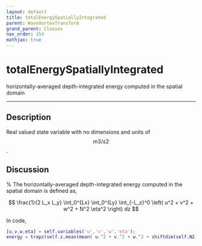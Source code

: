 ```yaml
---
layout: default
title: totalEnergySpatiallyIntegrated
parent: WaveVortexTransform
grand_parent: Classes
nav_order: 154
mathjax: true
---
```


#  totalEnergySpatiallyIntegrated

horizontally-averaged depth-integrated energy computed in the spatial domain


---

## Description
Real valued state variable with no dimensions and units of $$m3/s2$$.

## Discussion
% 
The horizontally-averaged depth-integrated energy computed in the spatial domain is defined as,

$$
\frac{1}{2 L_x L_y} \int_0^{Lx} \int_0^{Ly} \int_{-L_z}^0 \left( u^2 + v^2 + w^2 + N^2 \eta^2 \right) dz
$$

In code,

```matlab
[u,v,w,eta] = self.variables('u','v','w','eta');
energy = trapz(self.z,mean(mean( u.^2 + v.^2 + w.^2 + shiftdim(self.N2,-2).*eta.*eta, 1 ),2 ) )/2;
```

